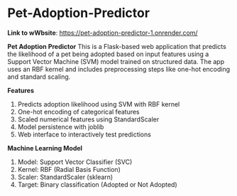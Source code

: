 # Pet-Adoption-Predictor

**Link to wWbsite**: https://pet-adoption-predictor-1.onrender.com/

**Pet Adoption Predictor**
This is a Flask-based web application that predicts the likelihood of a pet being adopted based on input features using a Support Vector Machine (SVM) model trained on structured data. The app uses an RBF kernel and includes preprocessing steps like one-hot encoding and standard scaling.

**Features**
1. Predicts adoption likelihood using SVM with RBF kernel
2. One-hot encoding of categorical features
3. Scaled numerical features using StandardScaler
4. Model persistence with joblib
5. Web interface to interactively test predictions

**Machine Learning Model**
1. Model: Support Vector Classifier (SVC)
2. Kernel: RBF (Radial Basis Function)
3. Scaler: StandardScaler (sklearn)
4. Target: Binary classification (Adopted or Not Adopted)
